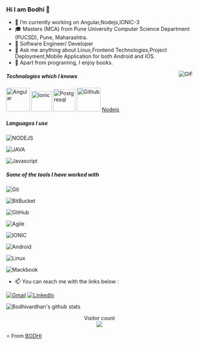 
### Hi I am Bodhi 👋

- 🔭 I’m currently working on Angular,Nodejs,IONIC-3
- 🎓 Masters (MCA) from Pune University Computer Science Department (PUCSD), Pune, Maharashtra.
- :test_tube: Software Engineer/ Developer
- :speech_balloon: Ask me anything about Linux,Frontend Technologies,Project Deployment,Mobile Application for both Android and IOS.
- :book: Apart from programing, I enjoy books.

<img align="right" alt="GIF" src="https://camo.githubusercontent.com/7cbec0b7f9ad155d851c867c202ff1454ab2649e/68747470733a2f2f6d656469612e67697068792e636f6d2f6d656469612f5a56696b377042747539644e532f67697068792e676966" />

##### Technologies which I knows

<a href="https://angular.io/">
<img height="64px" src="https://redpanthers.co/wp-content/uploads/2017/12/angularjs.png" title="Angular"></a>
<a href="https://ionicframework.com/docs/v3/">
<img height="55px" src="https://github.com/jalbertsr/logo-badge-images/blob/master/img/rsz_ionic.png?raw=true" title="Ionic"></a>
<a href="https://www.postgresql.org/">
<img height="60px" src="https://github.com/jalbertsr/logo-badge-images/blob/master/img/rsz_postgresql.png?raw=true" title="Postgresql"></a>
<a href="https://github.com">
<img height="64px" src="https://github.com/favicon.ico" title="Github" ></a>
<a href="https://nodejs.org/">
Nodejs
</a>



 ##### Languages I use

![NODEJS](https://img.shields.io/badge/NodeJs-%252300599C.svg?&style=for-the-badge&logo=Nodejs&logoColor=white%22)

![JAVA](https://img.shields.io/badge/JAVA-%2300599C.svg?&style=for-the-badge&logo=JAVA&logoColor=white")

![Javascript](https://img.shields.io/badge/Javascript-%2300599C.svg?&style=for-the-badge&logo=Javascript&logoColor=white")


##### Some of the tools I have worked with

![Git](https://img.shields.io/badge/Git-%23F05032.svg?&style=for-the-badge&logo=Git&logoColor=white""&link=https://github.com/bodhivardhan)

![BitBucket](https://img.shields.io/badge/BitBucket-%23FCA121.svg?&style=for-the-badge&logo=BitBucket&logoColor=white"&link=https://github.com/bodhivardhan)

![GitHub](https://img.shields.io/badge/GitHub-%23181717.svg?&style=for-the-badge&logo=GitHub&logoColor=white"&link=https://github.com/bodhivardhan)

![Agile](https://img.shields.io/badge/Agile-%230052CC.svg?&style=for-the-badge&logo=Agile&logoColor=white"&link=https://github.com/bodhivardhan)

![IONIC](https://img.shields.io/badge/IONIC-%230052CC.svg?&style=for-the-badge&logo=IONIC&logoColor=white"&link=https://github.com/bodhivardhan)

![Android](https://img.shields.io/badge/Android-%230052CC.svg?&style=for-the-badge&logo=Android&logoColor=white"&link=https://github.com/bodhivardhan)

![Linux](https://img.shields.io/badge/Linux-%23FCC624.svg?&style=for-the-badge&logo=Linux&logoColor=white""&link=https://github.com/bodhivardhan)

![Mackbook](https://img.shields.io/badge/Mackbook-%23FCC624.svg?&style=for-the-badge&logo=Mackbook&logoColor=white""&link=https://github.com/bodhivardhan)

 - 📫 You can reach me with the links below : <br>
 
 [![Gmail](https://img.shields.io/badge/-GMAIL-D14836?style=for-the-badge&logo=gmail&logoColor=white)](mailto:bodhikasabe@gmail.com)
[![LinkedIn](https://img.shields.io/badge/-LINKEDIN-0077B5?style=for-the-badge&logo=linkedin&logoColor=white)](https://www.linkedin.com/in/bodhi-kasabe)  

![Bodhivardhan's github stats](https://github-readme-stats.vercel.app/api?username=bodhivardhan&count_private=true)

<p align="center"> 
  Visitor count<br>
  <img src="https://profile-counter.glitch.me/bodhivardhan/count.svg" />
</p>


⭐️ From [BODHI](https://github.com/bodhivardhan)

 





